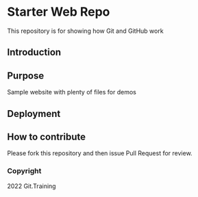 # Starter Web Repo

This repository is for showing how Git and GitHub work

## Introduction

## Purpose

Sample website with plenty of files for demos

## Deployment

## How to contribute

Please fork this repository and then issue Pull Request for review. 

### Copyright

2022 Git.Training
